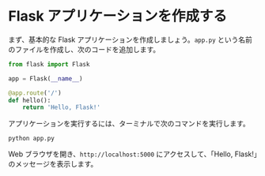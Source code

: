# Flask アプリケーションを作成する

まず、基本的な Flask アプリケーションを作成しましょう。`app.py` という名前のファイルを作成し、次のコードを追加します。

```python
from flask import Flask

app = Flask(__name__)

@app.route('/')
def hello():
    return 'Hello, Flask!'
```

アプリケーションを実行するには、ターミナルで次のコマンドを実行します。

```shell
python app.py
```

Web ブラウザを開き、`http://localhost:5000` にアクセスして、「Hello, Flask!」のメッセージを表示します。
